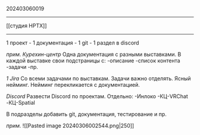 202403060019
***
[[студия HPTX]]
***
1 проект - 1 документация - 1 git - 1 раздел в discord

*прим. Курехин-центр*
Одна документация с разными выставками.
В каждой выставке свои подстраницы с:
-описание
-список контента
-задачи
-пр.

*1 Jira*
Со всеми задачами по выставкам.
Задачи важно отделять.
Ясный нейминг.
Нейминг перекликается с документацией.

*Discord*
Развести Discord по проектам.
Отдельно:
-Инлоко
-КЦ-VRChat
-КЦ-Spatial

В подразделы добавить git, документация, тестирование и пр.

*прим.*
![[Pasted image 20240306002544.png|250]]